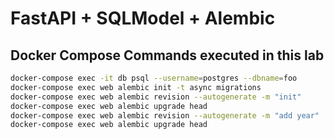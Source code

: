 # FastAPI + SQLModel + Alembic

## Docker Compose Commands executed in this lab

```sh
docker-compose exec -it db psql --username=postgres --dbname=foo
docker-compose exec web alembic init -t async migrations
docker-compose exec web alembic revision --autogenerate -m "init"
docker-compose exec web alembic upgrade head
docker-compose exec web alembic revision --autogenerate -m "add year"
docker-compose exec web alembic upgrade head
```
